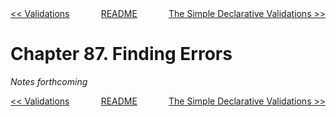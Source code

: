 <div>
<div style='float: left'><a href='ch86-validations.md'>&lt;&lt; Validations</a></div>
<div style='float: right'><a href='ch88-the-simple-declarative-validations.md'>The Simple Declarative Validations &gt;&gt;</a></div>
<div style='float: inline-auto;text-align:center'><a href='README.md'>README</a></div>
<div style="clear: both"></div>
</div>

# Chapter 87. Finding Errors

*Notes forthcoming*

<div>
<div style='float: left'><a href='ch86-validations.md'>&lt;&lt; Validations</a></div>
<div style='float: right'><a href='ch88-the-simple-declarative-validations.md'>The Simple Declarative Validations &gt;&gt;</a></div>
<div style='float: inline-auto;text-align:center'><a href='README.md'>README</a></div>
<div style="clear: both"></div>
</div>